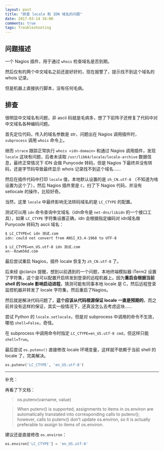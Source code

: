 ```yaml
---
layout: post
title: "排查 locale 和 IDN 域名的问题"
date: 2017-03-14 16:00
comments: true
tags: Troubleshooting
---
```



## 问题描述

一个 Nagios 插件，用于通过 `whois` 检查域名是否到期。

然后仅有的两个中文域名之前还是好好的，现在报警了，提示找不到这个域名的 whois 记录。

但是机器上直接执行脚本，没有任何毛病。


## 排查

很明显中文域名有问题，非 ascii 码就是毛病多，想了下前阵子还修复了代码中对中文域名各种编码问题。

首先定位代码，传入的域名参数是 str，问题出在 Nagios 调用插件时，`subprocess` 调用 `whois` 命令上。

继而 `strace` 跟踪正常执行 `whois <idn-domain>` 和通过 Nagios 调用插件，发现 `locale` 这块有问题，后者未读取 `/usr/lib64/locale/locale-archive` 数据信息，最终正常情况下 IDN 会做 Punycode 转码，但是 Nagios 下最终并没有转码，还是字节码导致最终显示 whois 记录找不到这个域名……

然后在插件代码中打印 `locale` 值，本地默认设置的是 `zh_CN.utf-8` （不知道为啥设置为这个了），然后 Nagios 插件里是 `C`，扫了下 Nagios 代码，并没有 setlocale 的操作，比较好奇。

当然，这里 `locale` 中最终影响无法转码域名的是 `LC_CTYPE` 的配置。

测试可以用 `idn` 命令查询中文域名（idn命令是 `net-dns/libidn` 的一个接口工具），如果 `LC_CTYPE` 字符集设置正确，idn 会根据指定编码对 idn域名做 Punycode 转码为 ascii 域名：

```bash
$ LC_CTYPE=C idn 测试.com
idn: could not convert from ANSI_X3.4-1968 to UTF-8

$ LC_CTYPE=en_US.utf-8 idn 测试.com
xn--0zwm56d.com
```

最后尝试重启 Nagios，插件 locale 恢复为 `zh_CN.utf-8` 了。

后来经 @clanzx 提醒，想到以前遇到的一个问题，本地终端模拟器 iTerm2 设置了字符集，这个是可以配置开启转发到登录的远程机器上。因为**重启会根据当前 shell 的 locale 影响启动进程**，猜测可能有同事本地 locale 是 C，然后远程登录监控机器并转发了 locale 字符集，然后重启了Nagios。

然后就是解决代码问题了，**这个应该从代码根源保证 locale 一直是预期的**，而之前并没有这样的保证，其实一般情况下，还真没怎么去考虑这块……

尝试 Python 的 `locale.setlocale`，但是对 subprocess 中调用的命令不生效，哪怕 `shell=False`，奇怪。

在 subprocess 中调用命令时指定 `LC_CTYPE=en_US.utf-8 cmd`，但这样只能 `shell=True`。

最后尝试 `os.putenv()` 直接修改 locale 环境变量，这样就不依赖于当前 shell 的 locale 了，完美解决。

```python
os.putenv('LC_CTYPE', 'en_US.utf-8')
```

---

补充：

再看了下文档：

> os.putenv(varname, value)

> When putenv() is supported, assignments to items in os.environ are automatically translated into corresponding calls to putenv(); however, calls to putenv() don’t update os.environ, so it is actually preferable to assign to items of os.environ.

建议还是直接修改 `os.environ`：

```python
os.environ['LC_CTYPE'] = 'en_US.utf-8'
```
